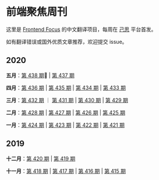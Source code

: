 # 前端聚焦周刊

这里是 [Frontend Focus](https://frontendfoc.us/latest) 的中文翻译项目，每周在 [己思](https://ohmyrss.com/?fef) 平台首发。

如有翻译错误或国外优质文章推荐，欢迎提交 issue。

## 2020
**五月**：[第 438 期](docs/issue-438.md):high_brightness: | [第 437 期](docs/issue-437.md) 

**四月**：[第 436 期](docs/issue-436.md) | [第 435 期](docs/issue-435.md) | [第 434 期](docs/issue-434.md) | [第 433 期](docs/issue-443.md)

**三月**：[第 432 期](docs/issue-432.md) ｜ [第 431 期](docs/issue-431.md) | [第 430 期](docs/issue-430.md) | [第 429 期](docs/issue-429.md)

**二月**：[第 428 期](docs/issue-428.md) | [第 427 期](docs/issue-427.md) | [第 426 期](docs/issue-426.md) | [第 425 期](docs/issue-425.md)

**一月**：[第 424 期](docs/issue-424.md) | [第 423 期](docs/issue-423.md) | [第 422 期](docs/issue-422.md) | [第 421 期](docs/issue-421.md)

## 2019

**十二月**：[第 420 期](docs/issue-420.md) | [第 419 期](docs/issue-419.md)

**十一月**：[第 418 期](docs/issue-418.md) | [第 417 期](docs/issue-417.md) | [第 416 期](docs/issue-416.md) | [第 415 期](docs/issue-415.md)
